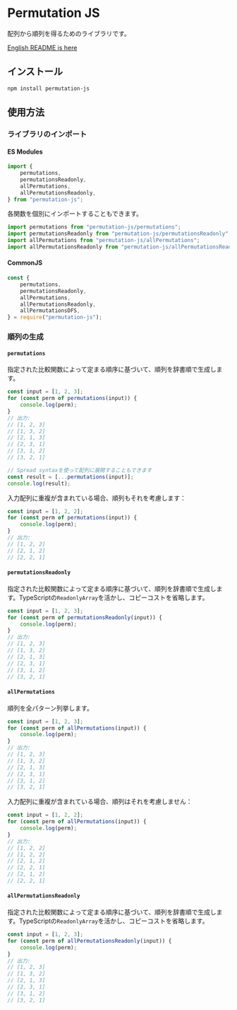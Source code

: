 # Permutation JS

配列から順列を得るためのライブラリです。

[English README is here](./README.md)

## インストール

```sh
npm install permutation-js
```

## 使用方法

### ライブラリのインポート

#### ES Modules

```javascript
import {
	permutations,
	permutationsReadonly,
	allPermutations,
	allPermutationsReadonly,
} from "permutation-js";
```

各関数を個別にインポートすることもできます。

```javascript
import permutations from "permutation-js/permutations";
import permutationsReadonly from "permutation-js/permutationsReadonly";
import allPermutations from "permutation-js/allPermutations";
import allPermutationsReadonly from "permutation-js/allPermutationsReadonly";
```

#### CommonJS

```javascript
const {
	permutations,
	permutationsReadonly,
	allPermutations,
	allPermutationsReadonly,
	allPermutationsDFS,
} = require("permutation-js");
```

### 順列の生成

#### `permutations`

指定された比較関数によって定まる順序に基づいて、順列を辞書順で生成します。

```javascript
const input = [1, 2, 3];
for (const perm of permutations(input)) {
	console.log(perm);
}
// 出力:
// [1, 2, 3]
// [1, 3, 2]
// [2, 1, 3]
// [2, 3, 1]
// [3, 1, 2]
// [3, 2, 1]

// Spread syntaxを使って配列に展開することもできます
const result = [...permutations(input)];
console.log(result);
```

入力配列に重複が含まれている場合、順列もそれを考慮します：

```javascript
const input = [1, 2, 2];
for (const perm of permutations(input)) {
	console.log(perm);
}
// 出力:
// [1, 2, 2]
// [2, 1, 2]
// [2, 2, 1]
```

#### `permutationsReadonly`

指定された比較関数によって定まる順序に基づいて、順列を辞書順で生成します。TypeScriptの`ReadonlyArray`を活かし、コピーコストを省略します。

```javascript
const input = [1, 2, 3];
for (const perm of permutationsReadonly(input)) {
	console.log(perm);
}
// 出力:
// [1, 2, 3]
// [1, 3, 2]
// [2, 1, 3]
// [2, 3, 1]
// [3, 1, 2]
// [3, 2, 1]
```

#### `allPermutations`

順列を全パターン列挙します。

```javascript
const input = [1, 2, 3];
for (const perm of allPermutations(input)) {
	console.log(perm);
}
// 出力:
// [1, 2, 3]
// [1, 3, 2]
// [2, 1, 3]
// [2, 3, 1]
// [3, 1, 2]
// [3, 2, 1]
```

入力配列に重複が含まれている場合、順列はそれを考慮しません：

```javascript
const input = [1, 2, 2];
for (const perm of allPermutations(input)) {
	console.log(perm);
}
// 出力:
// [1, 2, 2]
// [1, 2, 2]
// [2, 1, 2]
// [2, 2, 1]
// [2, 1, 2]
// [2, 2, 1]
```

#### `allPermutationsReadonly`

指定された比較関数によって定まる順序に基づいて、順列を辞書順で生成します。TypeScriptの`ReadonlyArray`を活かし、コピーコストを省略します。

```javascript
const input = [1, 2, 3];
for (const perm of allPermutationsReadonly(input)) {
	console.log(perm);
}
// 出力:
// [1, 2, 3]
// [1, 3, 2]
// [2, 1, 3]
// [2, 3, 1]
// [3, 1, 2]
// [3, 2, 1]
```
